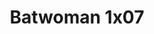 ---
layout: episodios
title: "Batwoman 1x07"
url_serie_padre: 'batwoman-temporada-1'
category: 'series'
capitulo: 'yes'
anio: '2019'
prev: 'capitulo-6'
proximo: 'capitulo-8'
sandbox: allow-same-origin allow-forms
idioma: 'Subtitulado'
calidad: 'Full HD'
reproductores: ["https://api.cuevana3.io/stream/index.php?file=ek5lbm9xYWNrS0xYMTZLa2xNbkdvY3ZTb3BtZng4TGp6ZFpobGFMUGtOVEx6SitYWU5YTTdORE1vWmRnbEpham5KTmtZSlRTMGViVTBxZGdsdEhPb3RqWGEybGtsSk9qbU1LR2gzV3l3THVvd29aaVpNR21vNXVSb0tKbm9kSGkxOWVTcHF6U3hyRFh5S1dibUE9PQ","https://upstream.to/embed-mj1nw32iddta.html","https://www.ilovefembed.best/v/d2g7zuxwmjeye84","https://myurlshort.live/v/ej1w8s-q64m8516"]
reproductor: fembed
clasificacion: '+10'
tags:
- Ciencia-Ficcion
---